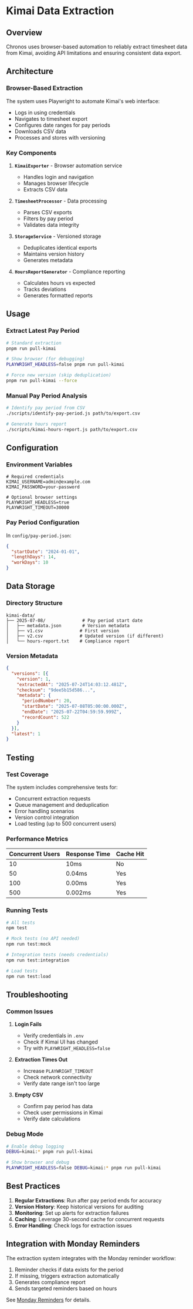 # Kimai Data Extraction

## Overview

Chronos uses browser-based automation to reliably extract timesheet data from Kimai, avoiding API limitations and ensuring consistent data export.

## Architecture

### Browser-Based Extraction
The system uses Playwright to automate Kimai's web interface:
- Logs in using credentials
- Navigates to timesheet export
- Configures date ranges for pay periods
- Downloads CSV data
- Processes and stores with versioning

### Key Components

1. **`KimaiExporter`** - Browser automation service
   - Handles login and navigation
   - Manages browser lifecycle
   - Extracts CSV data

2. **`TimesheetProcessor`** - Data processing
   - Parses CSV exports
   - Filters by pay period
   - Validates data integrity

3. **`StorageService`** - Versioned storage
   - Deduplicates identical exports
   - Maintains version history
   - Generates metadata

4. **`HoursReportGenerator`** - Compliance reporting
   - Calculates hours vs expected
   - Tracks deviations
   - Generates formatted reports

## Usage

### Extract Latest Pay Period
```bash
# Standard extraction
pnpm run pull-kimai

# Show browser (for debugging)
PLAYWRIGHT_HEADLESS=false pnpm run pull-kimai

# Force new version (skip deduplication)
pnpm run pull-kimai --force
```

### Manual Pay Period Analysis
```bash
# Identify pay period from CSV
./scripts/identify-pay-period.js path/to/export.csv

# Generate hours report
./scripts/kimai-hours-report.js path/to/export.csv
```

## Configuration

### Environment Variables
```env
# Required credentials
KIMAI_USERNAME=admin@example.com
KIMAI_PASSWORD=your-password

# Optional browser settings
PLAYWRIGHT_HEADLESS=true
PLAYWRIGHT_TIMEOUT=30000
```

### Pay Period Configuration
In `config/pay-period.json`:
```json
{
  "startDate": "2024-01-01",
  "lengthDays": 14,
  "workDays": 10
}
```

## Data Storage

### Directory Structure
```
kimai-data/
├── 2025-07-08/              # Pay period start date
│   ├── metadata.json        # Version metadata
│   ├── v1.csv              # First version
│   ├── v2.csv              # Updated version (if different)
│   └── hours-report.txt    # Compliance report
```

### Version Metadata
```json
{
  "versions": [{
    "version": 1,
    "extractedAt": "2025-07-24T14:03:12.481Z",
    "checksum": "9dee5b15d586...",
    "metadata": {
      "periodNumber": 20,
      "startDate": "2025-07-08T05:00:00.000Z",
      "endDate": "2025-07-22T04:59:59.999Z",
      "recordCount": 522
    }
  }],
  "latest": 1
}
```

## Testing

### Test Coverage
The system includes comprehensive tests for:
- Concurrent extraction requests
- Queue management and deduplication
- Error handling scenarios
- Version control integration
- Load testing (up to 500 concurrent users)

### Performance Metrics
| Concurrent Users | Response Time | Cache Hit |
|-----------------|---------------|-----------|
| 10              | 10ms         | No        |
| 50              | 0.04ms       | Yes       |
| 100             | 0.00ms       | Yes       |
| 500             | 0.002ms      | Yes       |

### Running Tests
```bash
# All tests
npm test

# Mock tests (no API needed)
npm run test:mock

# Integration tests (needs credentials)
npm run test:integration

# Load tests
npm run test:load
```

## Troubleshooting

### Common Issues

1. **Login Fails**
   - Verify credentials in `.env`
   - Check if Kimai UI has changed
   - Try with `PLAYWRIGHT_HEADLESS=false`

2. **Extraction Times Out**
   - Increase `PLAYWRIGHT_TIMEOUT`
   - Check network connectivity
   - Verify date range isn't too large

3. **Empty CSV**
   - Confirm pay period has data
   - Check user permissions in Kimai
   - Verify date calculations

### Debug Mode
```bash
# Enable debug logging
DEBUG=kimai:* pnpm run pull-kimai

# Show browser and debug
PLAYWRIGHT_HEADLESS=false DEBUG=kimai:* pnpm run pull-kimai
```

## Best Practices

1. **Regular Extractions**: Run after pay period ends for accuracy
2. **Version History**: Keep historical versions for auditing
3. **Monitoring**: Set up alerts for extraction failures
4. **Caching**: Leverage 30-second cache for concurrent requests
5. **Error Handling**: Check logs for extraction issues

## Integration with Monday Reminders

The extraction system integrates with the Monday reminder workflow:
1. Reminder checks if data exists for the period
2. If missing, triggers extraction automatically
3. Generates compliance report
4. Sends targeted reminders based on hours

See [Monday Reminders](./monday-reminder.md) for details.